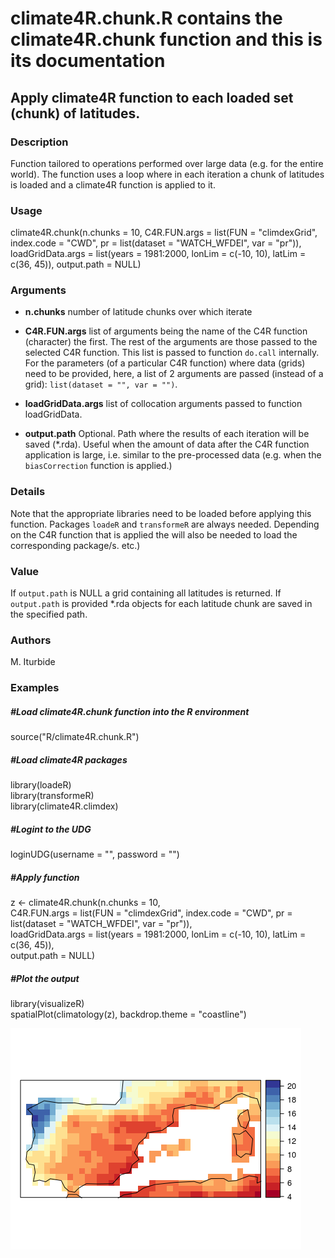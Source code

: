 # climate4R.chunk.R contains the **climate4R.chunk** function and this is its documentation

## Apply climate4R function to each loaded set (chunk) of latitudes.

### Description

Function tailored to operations performed over large data (e.g. for the entire world).
The function uses a loop where in each iteration a chunk of latitudes is loaded and a climate4R
function is applied to it.

### Usage 

climate4R.chunk(n.chunks = 10,
                     C4R.FUN.args = list(FUN = "climdexGrid",
                                         index.code = "CWD",
                                         pr = list(dataset = "WATCH_WFDEI", var = "pr")),
                    loadGridData.args = list(years = 1981:2000,
                                             lonLim = c(-10, 10),
                                             latLim = c(36, 45)),
                    output.path = NULL)
                    
### Arguments

* **n.chunks** number of latitude chunks over which iterate

* **C4R.FUN.args** list of arguments being the name of the C4R function (character)
the first. The rest of the arguments are those passed to the selected C4R function.
This list is passed to function `do.call` internally. For the parameters
(of a particular C4R function) where data (grids) need to be provided, here, a list of 2
arguments are passed (instead of a grid): `list(dataset = "", var = "")`.

* **loadGridData.args** list of collocation arguments passed to function loadGridData.

* **output.path** Optional. Path where the results of each iteration will be saved (*.rda).
Useful when the amount of data after the C4R function application is large, i.e. similar
to the pre-processed data (e.g. when the `biasCorrection` function is applied.)

### Details

Note that the appropriate libraries need to be loaded before applying this function. Packages
`loadeR` and `transformeR` are always needed. Depending on the C4R function that
is applied the will also be needed to load the corresponding package/s.
etc.)

### Value

If `output.path` is NULL a grid containing all latitudes is returned. If `output.path`
is provided *.rda objects for each latitude chunk are saved in the specified path.

### Authors
M. Iturbide

### Examples
##### #Load climate4R.chunk function into the R environment
source("R/climate4R.chunk.R")

##### #Load climate4R packages
library(loadeR)\
library(transformeR)\
library(climate4R.climdex)

##### #Logint to the UDG

loginUDG(username = "", password = "")

##### #Apply function
z <- climate4R.chunk(n.chunks = 10,\
                     C4R.FUN.args = list(FUN = "climdexGrid",
                                         index.code = "CWD",
                                         pr = list(dataset = "WATCH_WFDEI", var = "pr")),\
                    loadGridData.args = list(years = 1981:2000,
                                             lonLim = c(-10, 10),
                                             latLim = c(36, 45)),\
                    output.path = NULL)
                    
##### #Plot the output                    
library(visualizeR)\
spatialPlot(climatology(z), backdrop.theme = "coastline")

<img src="/man/figures/climate4R.chunk_example.png" />